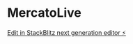 # MercatoLive

[Edit in StackBlitz next generation editor ⚡️](https://stackblitz.com/~/github.com/aniruddhaadak80/MercatoLive)
